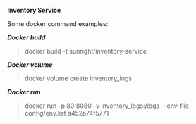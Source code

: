 **Inventory Service**

Some docker command examples:

***Docker build***
> docker build -t sunright/inventory-service .

***Docker volume***
> docker volume create inventory_logs

***Docker run***
> docker run -p 80:8080 -v inventory_logs:/logs --env-file config/env.list a452a74f5771